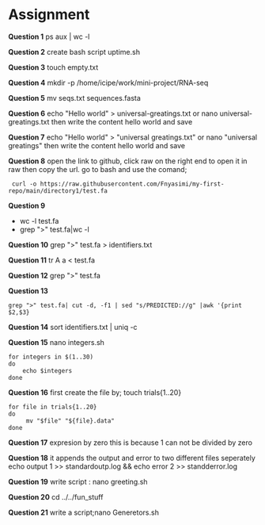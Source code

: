 # Assignment 
**Question 1**
ps aux | wc -l

 **Question 2**
create bash script uptime.sh
 


**Question 3**
touch empty.txt


**Question 4**
mkdir -p /home/icipe/work/mini-project/RNA-seq


**Question 5**
mv seqs.txt sequences.fasta


**Question 6**
echo "Hello world" > universal-greatings.txt
   or nano universal-greatings.txt
   then write the content hello world and save


**Question 7**
echo "Hello world" > "universal greatings.txt"
   or nano "universal greatings"
   then write the content hello world and save


**Question 8**
open the link to github, click raw on the right end to open it in raw then copy the url.
  go to bash and use the comand;
```bash=
 curl -o https://raw.githubusercontent.com/Fnyasimi/my-first-repo/main/directory1/test.fa
```


 
   **Question 9**
 
 - wc -l test.fa
 - grep ">" test.fa|wc -l  


**Question 10** 
grep ">" test.fa > identifiers.txt

**Question 11**
tr A a < test.fa


**Question 12**
grep ">" test.fa 

**Question 13**
```bash=
grep ">" test.fa| cut -d, -f1 | sed "s/PREDICTED://g" |awk '{print $2,$3}
```


**Question 14**
sort identifiers.txt | uniq -c

**Question 15**
nano integers.sh
```bash=
for integers in $(1..30)
do
    echo $integers
done

```

**Question 16**
first create the file by; touch trials{1..20}
```bash=
for file in trials{1..20}
do
     mv "$file" "${file}.data"
done
```

**Question 17**
expresion by zero
this is because 1 can not be divided by zero


**Question 18**
it appends the output and error to two different files seperately
echo output 1 >> standardoutp.log && echo error 2 >> standderror.log


**Question 19**
write script : nano greeting.sh

**Question 20**
cd ../../fun_stuff


**Question 21**
write a script;nano Generetors.sh


